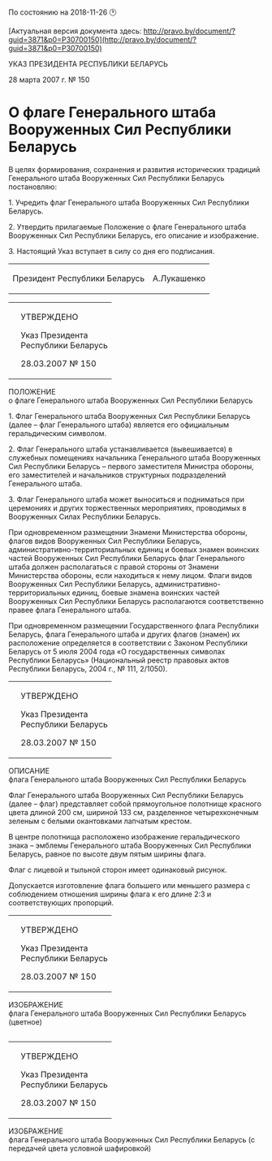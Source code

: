 По состоянию на 2018-11-26 &#x1F550;

[Актуальная версия документа здесь: http://pravo.by/document/?guid=3871&p0=P30700150](http://pravo.by/document/?guid=3871&p0=P30700150)

<p>УКАЗ ПРЕЗИДЕНТА РЕСПУБЛИКИ БЕЛАРУСЬ</p>
<p>28 марта 2007 г. № 150</p>
<h1>О флаге Генерального штаба Вооруженных Сил Республики Беларусь</h1>
<p>В целях формирования, сохранения и развития исторических традиций Генерального штаба Вооруженных Сил Республики Беларусь постановляю:</p>
<p>1. Учредить флаг Генерального штаба Вооруженных Сил Республики Беларусь.</p>
<p>2. Утвердить прилагаемые Положение о флаге Генерального штаба Вооруженных Сил Республики Беларусь, его описание и изображение.</p>
<p>3. Настоящий Указ вступает в силу со дня его подписания.</p>
<p></p>
<table><tr>
<td><p>Президент Республики Беларусь</p></td>
<td><p>А.Лукашенко</p></td>
</tr></table>
<p></p>
<table><tr>
<td><p></p></td>
<td>
<p>УТВЕРЖДЕНО</p>
<p>Указ Президента <br>Республики Беларусь</p>
<p>28.03.2007 № 150</p>
</td>
</tr></table>
<p>ПОЛОЖЕНИЕ<br>о флаге Генерального штаба Вооруженных Сил Республики Беларусь</p>
<p>1. Флаг Генерального штаба Вооруженных Сил Республики Беларусь (далее – флаг Генерального штаба) является его официальным геральдическим символом.</p>
<p>2. Флаг Генерального штаба устанавливается (вывешивается) в служебных помещениях начальника Генерального штаба Вооруженных Сил Республики Беларусь – первого заместителя Министра обороны, его заместителей и начальников структурных подразделений Генерального штаба.</p>
<p>3. Флаг Генерального штаба может выноситься и подниматься при церемониях и других торжественных мероприятиях, проводимых в Вооруженных Силах Республики Беларусь.</p>
<p>При одновременном размещении Знамени Министерства обороны, флагов видов Вооруженных Сил Республики Беларусь, административно-территориальных единиц и боевых знамен воинских частей Вооруженных Сил Республики Беларусь флаг Генерального штаба должен располагаться с правой стороны от Знамени Министерства обороны, если находиться к нему лицом. Флаги видов Вооруженных Сил Республики Беларусь, административно-территориальных единиц, боевые знамена воинских частей Вооруженных Сил Республики Беларусь располагаются соответственно правее флага Генерального штаба.</p>
<p>При одновременном размещении Государственного флага Республики Беларусь, флага Генерального штаба и других флагов (знамен) их расположение определяется в соответствии с Законом Республики Беларусь от 5 июля 2004 года «О государственных символах Республики Беларусь» (Национальный реестр правовых актов Республики Беларусь, 2004 г., № 111, 2/1050).</p>
<p></p>
<table><tr>
<td><p></p></td>
<td>
<p>УТВЕРЖДЕНО</p>
<p>Указ Президента <br>Республики Беларусь</p>
<p>28.03.2007 № 150</p>
</td>
</tr></table>
<p>ОПИСАНИЕ<br>флага Генерального штаба Вооруженных Сил Республики Беларусь</p>
<p>Флаг Генерального штаба Вооруженных Сил Республики Беларусь (далее – флаг) представляет собой прямоугольное полотнище красного цвета длиной 200 см, шириной 133 см, разделенное четырехконечным зеленым с белыми окантовками лапчатым крестом.</p>
<p>В центре полотнища расположено изображение геральдического знака – эмблемы Генерального штаба Вооруженных Сил Республики Беларусь, равное по высоте двум пятым ширины флага.</p>
<p>Флаг с лицевой и тыльной сторон имеет одинаковый рисунок.</p>
<p>Допускается изготовление флага большего или меньшего размера с соблюдением отношения ширины флага к его длине 2:3 и соответствующих пропорций.</p>
<p></p>
<table><tr>
<td><p></p></td>
<td>
<p>УТВЕРЖДЕНО</p>
<p>Указ Президента <br>Республики Беларусь</p>
<p>28.03.2007 № 150</p>
</td>
</tr></table>
<p>ИЗОБРАЖЕНИЕ<br>флага Генерального штаба Вооруженных Сил Республики Беларусь (цветное)</p>
<p><img></p>
<p></p>
<table><tr>
<td><p></p></td>
<td>
<p>УТВЕРЖДЕНО</p>
<p>Указ Президента <br>Республики Беларусь</p>
<p>28.03.2007 № 150</p>
</td>
</tr></table>
<p>ИЗОБРАЖЕНИЕ<br>флага Генерального штаба Вооруженных Сил Республики Беларусь (с передачей цвета условной шафировкой)</p>
<p><img></p>